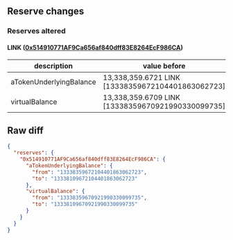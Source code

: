 ## Reserve changes

### Reserves altered

#### LINK ([0x514910771AF9Ca656af840dff83E8264EcF986CA](https://etherscan.io/address/0x514910771AF9Ca656af840dff83E8264EcF986CA))

| description | value before | value after |
| --- | --- | --- |
| aTokenUnderlyingBalance | 13,338,359.6721 LINK [13338359672104401863062723] | 13,338,109.6721 LINK [13338109672104401863062723] |
| virtualBalance | 13,338,359.6709 LINK [13338359670921990330099735] | 13,338,109.6709 LINK [13338109670921990330099735] |


## Raw diff

```json
{
  "reserves": {
    "0x514910771AF9Ca656af840dff83E8264EcF986CA": {
      "aTokenUnderlyingBalance": {
        "from": "13338359672104401863062723",
        "to": "13338109672104401863062723"
      },
      "virtualBalance": {
        "from": "13338359670921990330099735",
        "to": "13338109670921990330099735"
      }
    }
  }
}
```